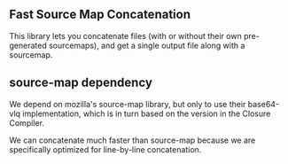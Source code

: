 Fast Source Map Concatenation
-----------------------------

This library lets you concatenate files (with or without their own
pre-generated sourcemaps), and get a single output file along with a
sourcemap.

source-map dependency
---------------------

We depend on mozilla's source-map library, but only to use their
base64-vlq implementation, which is in turn based on the version in
the Closure Compiler. 

We can concatenate much faster than source-map because we are
specifically optimized for line-by-line concatenation.
